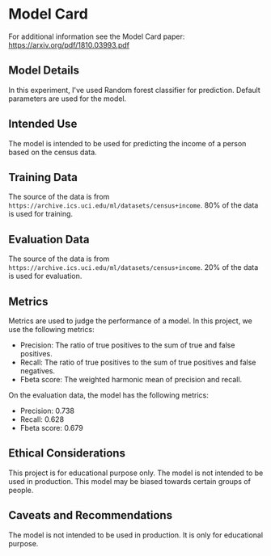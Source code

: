# Model Card

For additional information see the Model Card paper: https://arxiv.org/pdf/1810.03993.pdf



## Model Details

In this experiment, I've used Random forest classifier for prediction. 
Default parameters are used for the model.

## Intended Use

The model is intended to be used for predicting the income of a person based on the census data.

## Training Data

The source of the data is from `https://archive.ics.uci.edu/ml/datasets/census+income`. 
80% of the data is used for training.

## Evaluation Data

The source of the data is from `https://archive.ics.uci.edu/ml/datasets/census+income`. 
20% of the data is used for evaluation.


## Metrics

Metrics are used to judge the performance of a model. In this project, we use the following metrics:

* Precision: The ratio of true positives to the sum of true and false positives.
* Recall: The ratio of true positives to the sum of true positives and false negatives.
* Fbeta score: The weighted harmonic mean of precision and recall.

On the evaluation data, the model has the following metrics:

* Precision: 0.738
* Recall: 0.628
* Fbeta score: 0.679

## Ethical Considerations

This project is for educational purpose only. The model is not intended to be used in production.
This model may be biased towards certain groups of people.

## Caveats and Recommendations

The model is not intended to be used in production. It is only for educational purpose.
